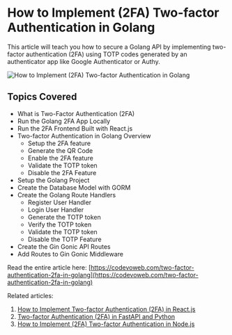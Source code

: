 # How to Implement (2FA) Two-factor Authentication in Golang

This article will teach you how to secure a Golang API by implementing two-factor authentication (2FA) 
using TOTP codes generated by an authenticator app like Google Authenticator or Authy.

![How to Implement (2FA) Two-factor Authentication in Golang](https://codevoweb.com/wp-content/uploads/2022/10/How-to-Implement-Two-factor-Authentication-2FA-in-Golang.webp)

## Topics Covered

- What is Two-Factor Authentication (2FA)
- Run the Golang 2FA App Locally
- Run the 2FA Frontend Built with React.js
- Two-factor Authentication in Golang Overview
    - Setup the 2FA feature
    - Generate the QR Code
    - Enable the 2FA feature
    - Validate the TOTP token
    - Disable the 2FA Feature
- Setup the Golang Project
- Create the Database Model with GORM
- Create the Golang Route Handlers
    - Register User Handler
    - Login User Handler
    - Generate the TOTP token
    - Verify the TOTP token
    - Validate the TOTP token
    - Disable the TOTP Feature
- Create the Gin Gonic API Routes
- Add Routes to Gin Gonic Middleware


Read the entire article here: [https://codevoweb.com/two-factor-authentication-2fa-in-golang](https://codevoweb.com/two-factor-authentication-2fa-in-golang)

Related articles:

1. [How to Implement Two-factor Authentication (2FA) in React.js](https://codevoweb.com/two-factor-authentication-2fa-in-reactjs)
2. [Two-factor Authentication (2FA) in FastAPI and Python](https://codevoweb.com/two-factor-authentication-2fa-in-fastapi-and-python)
3. [How to Implement (2FA) Two-factor Authentication in Node.js](https://codevoweb.com/two-factor-authentication-2fa-in-nodejs)
